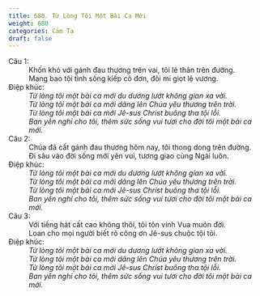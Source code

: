 ```yaml
---
title: 680. Từ Lòng Tôi Một Bài Ca Mới
weight: 680
categories: Cảm Tạ
draft: false
---
```

<dl><dt>Câu 1:</dt><dd data-verse="1">Khốn khó với gánh đau thương trên vai, tôi lê thân trên đường. <br/>Mang bao tội tình sống kiếp cô đơn, đôi mi giọt lệ vương. </dd><dt>Điệp khúc:</dt><dd data-chorus="1"><em>Từ lòng tôi một bài ca mới du dương lướt không gian xa vời. <br/>Từ lòng tôi một bài ca mới dâng lên Chúa yêu thương trên trời. <br/>Từ lòng tôi một bài ca mới Jê-sus Christ buông tha tội lỗi. <br/>Ban yên nghỉ cho tôi, thêm sức sống vui tươi cho đời tôi một bài ca mới. </em></dd><dt>Câu 2:</dt><dd data-verse="2">Chúa đã cất gánh đau thương hôm nay, tôi thong dong trên đường. <br/>Đi sâu vào đời sống mới yên vui, tương giao cùng Ngài luôn. </dd><dt>Điệp khúc:</dt><dd data-chorus="1"><em>Từ lòng tôi một bài ca mới du dương lướt không gian xa vời. <br/>Từ lòng tôi một bài ca mới dâng lên Chúa yêu thương trên trời. <br/>Từ lòng tôi một bài ca mới Jê-sus Christ buông tha tội lỗi. <br/>Ban yên nghỉ cho tôi, thêm sức sống vui tươi cho đời tôi một bài ca mới. </em></dd><dt>Câu 3:</dt><dd data-verse="3">Với tiếng hát cất cao không thôi, tôi tôn vinh Vua muôn đời. <br/>Loan cho mọi người biết rõ công ơn Jê-sus chuộc tội tôi. </dd><dt>Điệp khúc:</dt><dd data-chorus="1"><em>Từ lòng tôi một bài ca mới du dương lướt không gian xa vời. <br/>Từ lòng tôi một bài ca mới dâng lên Chúa yêu thương trên trời. <br/>Từ lòng tôi một bài ca mới Jê-sus Christ buông tha tội lỗi. <br/>Ban yên nghỉ cho tôi, thêm sức sống vui tươi cho đời tôi một bài ca mới. </em></dd></dl>
